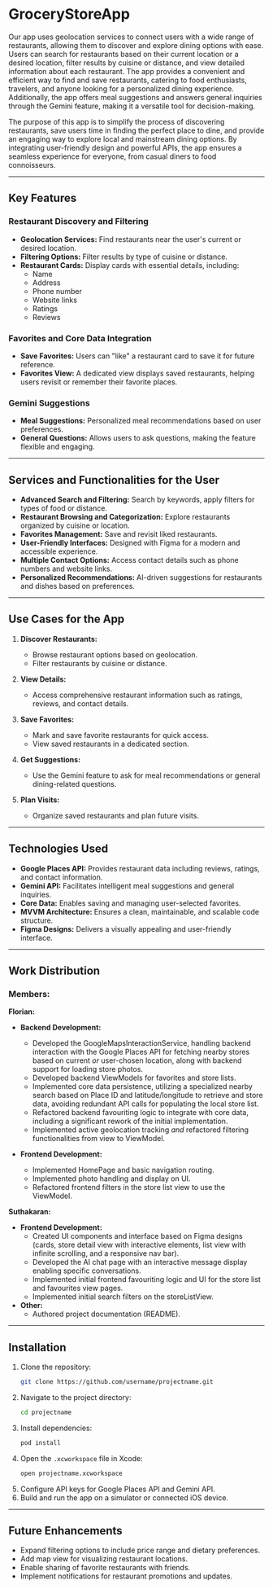 # GroceryStoreApp

Our app uses geolocation services to connect users with a wide range of restaurants, allowing them to discover and explore dining options with ease. Users can search for restaurants based on their current location or a desired location, filter results by cuisine or distance, and view detailed information about each restaurant. The app provides a convenient and efficient way to find and save restaurants, catering to food enthusiasts, travelers, and anyone looking for a personalized dining experience. Additionally, the app offers meal suggestions and answers general inquiries through the Gemini feature, making it a versatile tool for decision-making.

The purpose of this app is to simplify the process of discovering restaurants, save users time in finding the perfect place to dine, and provide an engaging way to explore local and mainstream dining options. By integrating user-friendly design and powerful APIs, the app ensures a seamless experience for everyone, from casual diners to food connoisseurs.

---

## Key Features

### Restaurant Discovery and Filtering
- **Geolocation Services:** Find restaurants near the user's current or desired location.
- **Filtering Options:** Filter results by type of cuisine or distance.
- **Restaurant Cards:** Display cards with essential details, including:
  - Name
  - Address
  - Phone number
  - Website links
  - Ratings
  - Reviews

### Favorites and Core Data Integration
- **Save Favorites:** Users can "like" a restaurant card to save it for future reference.
- **Favorites View:** A dedicated view displays saved restaurants, helping users revisit or remember their favorite places.

### Gemini Suggestions
- **Meal Suggestions:** Personalized meal recommendations based on user preferences.
- **General Questions:** Allows users to ask questions, making the feature flexible and engaging.

---

## Services and Functionalities for the User

- **Advanced Search and Filtering:** Search by keywords, apply filters for types of food or distance.
- **Restaurant Browsing and Categorization:** Explore restaurants organized by cuisine or location.
- **Favorites Management:** Save and revisit liked restaurants.
- **User-Friendly Interfaces:** Designed with Figma for a modern and accessible experience.
- **Multiple Contact Options:** Access contact details such as phone numbers and website links.
- **Personalized Recommendations:** AI-driven suggestions for restaurants and dishes based on preferences.

---

## Use Cases for the App

1. **Discover Restaurants:**
   - Browse restaurant options based on geolocation.
   - Filter restaurants by cuisine or distance.

2. **View Details:**
   - Access comprehensive restaurant information such as ratings, reviews, and contact details.

3. **Save Favorites:**
   - Mark and save favorite restaurants for quick access.
   - View saved restaurants in a dedicated section.

4. **Get Suggestions:**
   - Use the Gemini feature to ask for meal recommendations or general dining-related questions.

5. **Plan Visits:**
   - Organize saved restaurants and plan future visits.

---

## Technologies Used

- **Google Places API:** Provides restaurant data including reviews, ratings, and contact information.
- **Gemini API:** Facilitates intelligent meal suggestions and general inquiries.
- **Core Data:** Enables saving and managing user-selected favorites.
- **MVVM Architecture:** Ensures a clean, maintainable, and scalable code structure.
- **Figma Designs:** Delivers a visually appealing and user-friendly interface.

---

## Work Distribution

### Members:

**Florian:**
*   **Backend Development:**
    *   Developed the GoogleMapsInteractionService, handling backend interaction with the Google Places API for fetching nearby stores based on current *or* user-chosen location, along with backend support for loading store photos.
    *   Developed backend ViewModels for favorites and store lists.
    *   Implemented core data persistence, utilizing a specialized nearby search based on Place ID and latitude/longitude to retrieve and store data, avoiding redundant API calls for populating the local store list.
    *   Refactored backend favouriting logic to integrate with core data, including a significant rework of the initial implementation.
    *   Implemented active geolocation tracking *and* refactored filtering functionalities from view to ViewModel.

*   **Frontend Development:**
    *   Implemented HomePage and basic navigation routing.
    *   Implemented photo handling and display on UI.
    *   Refactored frontend filters in the store list view to use the ViewModel.

**Suthakaran:**

*   **Frontend Development:**
    *   Created UI components and interface based on Figma designs (cards, store detail view with interactive elements, list view with infinite scrolling, and a responsive nav bar).
    *   Developed the AI chat page with an interactive message display enabling specific conversations.
    *   Implemented initial frontend favouriting logic and UI for the store list and favourites view pages. 
    *   Implemented initial search filters on the storeListView.
*   **Other:**
    *   Authored project documentation (README).

---

## Installation

1. Clone the repository:
   ```bash
   git clone https://github.com/username/projectname.git
   ```
2. Navigate to the project directory:
   ```bash
   cd projectname
   ```
3. Install dependencies:
   ```bash
   pod install
   ```
4. Open the `.xcworkspace` file in Xcode:
   ```bash
   open projectname.xcworkspace
   ```
5. Configure API keys for Google Places API and Gemini API.
6. Build and run the app on a simulator or connected iOS device.

---

## Future Enhancements

- Expand filtering options to include price range and dietary preferences.
- Add map view for visualizing restaurant locations.
- Enable sharing of favorite restaurants with friends.
- Implement notifications for restaurant promotions and updates.


